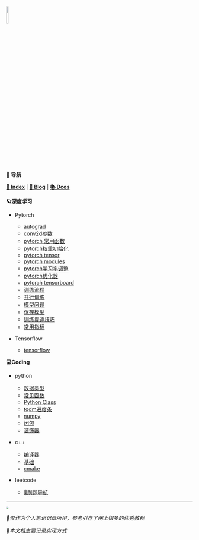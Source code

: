 <head><style type="text/css">h1:first-child {display:none;}</style><link rel="shortcut icon" href="https://fastly.jsdelivr.net/gh/lblbk/picgo/work/cola.svg"></head>

<img src="https://fastly.jsdelivr.net/gh/lblbk/picgo/work/20201224164001.png" width="11%" height="11%" >

**📡 导航**

**[🔬 Index](/)** \| **[🔎 Blog](/blog)** \| **[📚 Dcos](/docs)**

**🪐深度学习**

- Pytorch
  
  - [autograd](/docs/dl/pytorch/autograd)
  - [conv2d参数](/docs/dl/pytorch/convolution)
  - [pytorch 常用函数](/docs/dl/pytorch/pytorch_function)
  - [pytorch权重初始化](/docs/dl/pytorch/torch_init)
  - [pytorch tensor](#)
  - [pytorch modules](/docs/dl/pytorch/pytorch_modules)
  - [pytorch学习率调整](/docs/dl/pytorch/lr_scheduler)
  - [pytorch优化器](/docs/dl/pytorch/optimizer)
  - [pytorch tensorboard](/docs/dl/pytorch/pytorch_tensorboard)
  - [训练流程](/docs/dl/pytorch/train)
  - [并行训练](/docs/dl/pytorch/parallelism)
  - [模型问题](/docs/dl/pytorch/train_model)
  - [保存模型](/docs/dl/pytorch/save)
  - [训练提速技巧](/docs/dl/pytorch/train_trick)
  - [常用指标](/docs/dl/od/evaluation)

- Tensorflow
  
  - [tensorflow](/docs/dl/tensorflow/tensorflow)

**💻Coding**

- python
  
  - [数据类型](/docs/coding/python/data_structures)
  - [常见函数](/docs/coding/python/function)
  - [Python Class](/docs/coding/python/class)
  - [tqdm进度条](/docs/coding/python/tqdm)
  - [numpy](/docs/coding/python/numpy)
  - [闭包](/docs/coding/python/closure)
  - [装饰器](/docs/coding/python/decorator)
- c++
  
  - [编译器](/docs/coding/cpp/compiler)
  - [基础](/docs/coding/cpp/base)
  - [cmake](/docs/coding/cpp/cmake)
- leetcode
  
  - [🧭刷题导航](/docs/coding/leetcode/guide)

***

<img src="https://fastly.jsdelivr.net/gh/lblbk/picgo/img/default1.jpg" style="zoom: 35%;" >

*🎉仅作为个人笔记记录所用，参考引荐了网上很多的优秀教程*

*🎉本文档主要记录实现方式*

